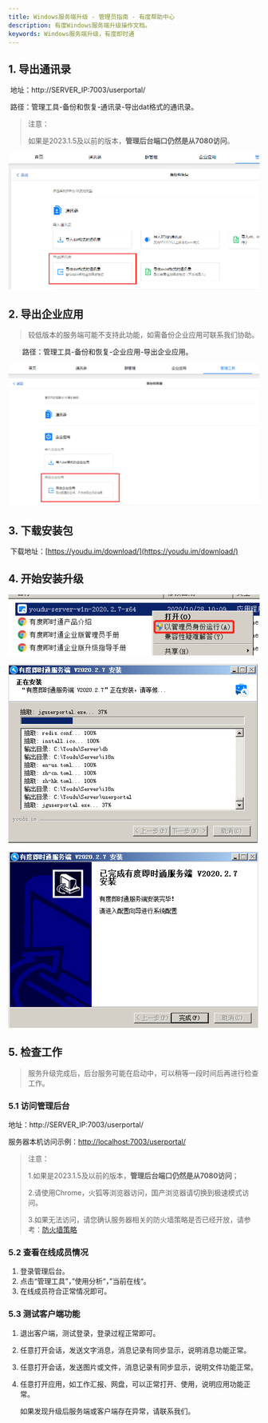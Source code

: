 ```yaml
---
title: Windows服务端升级 - 管理员指南 - 有度帮助中心
description: 有度Windows服务端升级操作文档。
keywords: Windows服务端升级，有度即时通
---
```


## 1. 导出通讯录

​		地址：http://SERVER_IP:7003/userportal/

​		路径：管理工具-备份和恢复-通讯录-导出dat格式的通讯录。

> 注意：
>
> 如果是2023.1.5及以前的版本，**管理后台端口仍然是从7080访问**。

![image-20211223151947578](res/a01_00007/image-20211223151947578.png)

## 2. 导出企业应用

> 较低版本的服务端可能不支持此功能，如需备份企业应用可联系我们协助。

　　路径：管理工具-备份和恢复-企业应用-导出企业应用。

![image-20211223152124371](res/a01_00007/image-20211223152124371.png)

## 3. 下载安装包

​		下载地址：[https://youdu.im/download/](https://youdu.im/download/)

## 4. 开始安装升级

![image-20201115161624262](res/a01_00007/image-20201115161624262.png)



![image-20201113161511970](res/a01_00007/image-20201113161511970.png)

![image-20201113161803354](res/a01_00007/image-20201113161803354.png)

## 5. 检查工作

> 服务升级完成后，后台服务可能在启动中，可以稍等一段时间后再进行检查工作。

###  5.1 访问管理后台

地址：http://SERVER_IP:7003/userportal/

服务器本机访问示例：[http://localhost:7003/userportal/](http://localhost:7003/userportal/)

> 注意：
>
> 1.如果是2023.1.5及以前的版本，**管理后台端口仍然是从7080访问**；
>
> 2.请使用Chrome，火狐等浏览器访问，国产浏览器请切换到极速模式访问。
>
> 3.如果无法访问，请您确认服务器相关的防火墙策略是否已经开放，请参考：[防火墙策略](a01_00004.md)

###  5.2 查看在线成员情况

1. 登录管理后台。
2. 点击“管理工具”，”使用分析“，”当前在线“。
3. 在线成员符合正常情况即可。

### 5.3 测试客户端功能

1. 退出客户端，测试登录，登录过程正常即可。

2. 任意打开会话，发送文字消息，消息记录有同步显示，说明消息功能正常。

3. 任意打开会话，发送图片或文件，消息记录有同步显示，说明文件功能正常。

4. 任意打开应用，如工作汇报、网盘，可以正常打开、使用，说明应用功能正常。

   如果发现升级后服务端或客户端存在异常，请联系我们。

